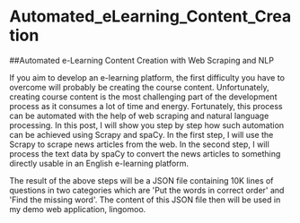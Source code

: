 # Automated_eLearning_Content_Creation

##Automated e-Learning Content Creation with Web Scraping and NLP

If you aim to develop an e-learning platform, the first difficulty you have to overcome will probably be creating the course content. Unfortunately, creating course content is the most challenging part of the development process as it consumes a lot of time and energy. Fortunately, this process can be automated with the help of web scraping and natural language processing.
In this post, I will show you step by step how such automation can be achieved using Scrapy and spaCy. In the first step, I will use the Scrapy to scrape news articles from the web. In the second step, I will process the text data by spaCy to convert the news articles to something directly usable in an English e-learning platform.

The result of the above steps will be a JSON file containing 10K lines of questions in two categories which are 'Put the words in correct order' and 'Find the missing word'. The content of this JSON file then will be used in my demo web application, lingomoo.
